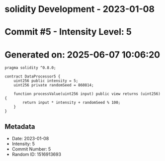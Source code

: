 ﻿# solidity Development - 2023-01-08
# Commit #5 - Intensity Level: 5
# Generated on: 2025-06-07 10:06:20
```solidity
pragma solidity ^0.8.0;

contract DataProcessor5 {
    uint256 public intensity = 5;
    uint256 private randomSeed = 860814;

    function processValue(uint256 input) public view returns (uint256) {
        return input * intensity + randomSeed % 100;
    }
}
```
## Metadata
- Date: 2023-01-08
- Intensity: 5
- Commit Number: 5
- Random ID: 1516913693
